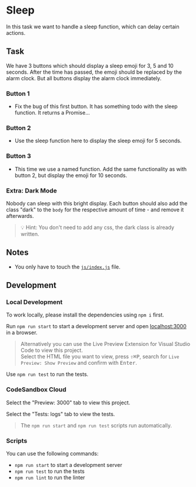 # Sleep

In this task we want to handle a sleep function, which can delay certain actions.

## Task

We have 3 buttons which should display a sleep emoji for 3, 5 and 10 seconds. After the time has passed, the emoji should be replaced by the alarm clock. But all buttons display the alarm clock immediately.

### Button 1

- Fix the bug of this first button. It has something todo with the sleep function. It returns a Promise...

### Button 2

- Use the sleep function here to display the sleep emoji for 5 seconds.

### Button 3

- This time we use a named function. Add the same functionality as with button 2, but display the emoji for 10 seconds.

### Extra: Dark Mode

Nobody can sleep with this bright display. Each button should also add the class "dark" to the `body` for the respective amount of time - and remove it afterwards.

> 💡 Hint: You don't need to add any css, the dark class is already written.

## Notes

- You only have to touch the [`js/index.js`](./js/index.js) file.

## Development

### Local Development

To work locally, please install the dependencies using `npm i` first.

Run `npm run start` to start a development server and open [localhost:3000](http://localhost:3000) in a browser.

> Alternatively you can use the Live Preview Extension for Visual Studio Code to view this project.  
> Select the HTML file you want to view, press <kbd>⇧</kbd><kbd>⌘</kbd><kbd>P</kbd>, search for `Live Preview: Show Preview` and confirm with <kbd>Enter</kbd>.

Use `npm run test` to run the tests.

### CodeSandbox Cloud

Select the "Preview: 3000" tab to view this project.

Select the "Tests: logs" tab to view the tests.

> The `npm run start` and `npm run test` scripts run automatically.

### Scripts

You can use the following commands:

- `npm run start` to start a development server
- `npm run test` to run the tests
- `npm run lint` to run the linter
